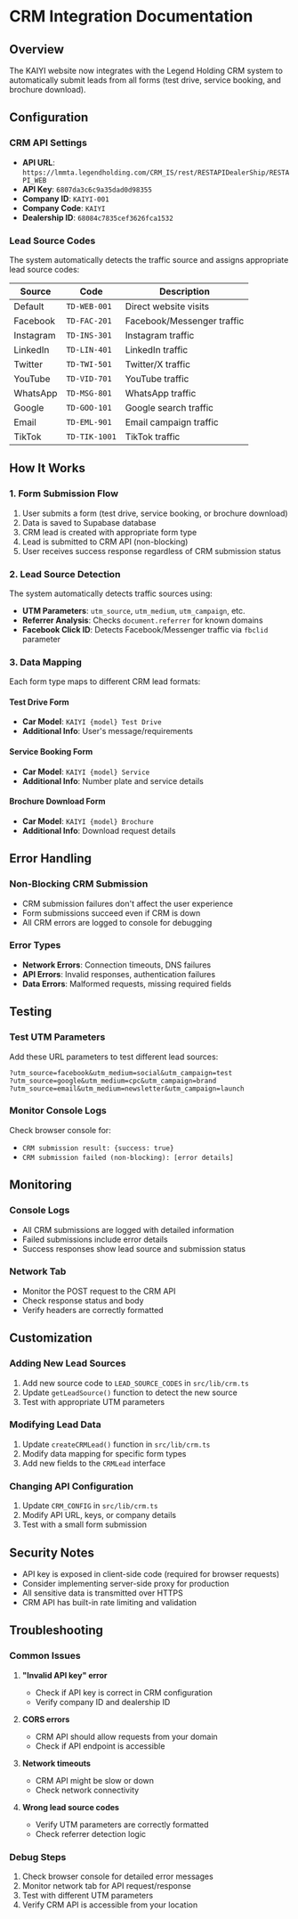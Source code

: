 # CRM Integration Documentation

## Overview
The KAIYI website now integrates with the Legend Holding CRM system to automatically submit leads from all forms (test drive, service booking, and brochure download).

## Configuration

### CRM API Settings
- **API URL**: `https://lmmta.legendholding.com/CRM_IS/rest/RESTAPIDealerShip/RESTAPI_WEB`
- **API Key**: `6807da3c6c9a35dad0d98355`
- **Company ID**: `KAIYI-001`
- **Company Code**: `KAIYI`
- **Dealership ID**: `68084c7835cef3626fca1532`

### Lead Source Codes
The system automatically detects the traffic source and assigns appropriate lead source codes:

| Source | Code | Description |
|--------|------|-------------|
| Default | `TD-WEB-001` | Direct website visits |
| Facebook | `TD-FAC-201` | Facebook/Messenger traffic |
| Instagram | `TD-INS-301` | Instagram traffic |
| LinkedIn | `TD-LIN-401` | LinkedIn traffic |
| Twitter | `TD-TWI-501` | Twitter/X traffic |
| YouTube | `TD-VID-701` | YouTube traffic |
| WhatsApp | `TD-MSG-801` | WhatsApp traffic |
| Google | `TD-GOO-101` | Google search traffic |
| Email | `TD-EML-901` | Email campaign traffic |
| TikTok | `TD-TIK-1001` | TikTok traffic |

## How It Works

### 1. Form Submission Flow
1. User submits a form (test drive, service booking, or brochure download)
2. Data is saved to Supabase database
3. CRM lead is created with appropriate form type
4. Lead is submitted to CRM API (non-blocking)
5. User receives success response regardless of CRM submission status

### 2. Lead Source Detection
The system automatically detects traffic sources using:
- **UTM Parameters**: `utm_source`, `utm_medium`, `utm_campaign`, etc.
- **Referrer Analysis**: Checks `document.referrer` for known domains
- **Facebook Click ID**: Detects Facebook/Messenger traffic via `fbclid` parameter

### 3. Data Mapping
Each form type maps to different CRM lead formats:

#### Test Drive Form
- **Car Model**: `KAIYI {model} Test Drive`
- **Additional Info**: User's message/requirements

#### Service Booking Form
- **Car Model**: `KAIYI {model} Service`
- **Additional Info**: Number plate and service details

#### Brochure Download Form
- **Car Model**: `KAIYI {model} Brochure`
- **Additional Info**: Download request details

## Error Handling

### Non-Blocking CRM Submission
- CRM submission failures don't affect the user experience
- Form submissions succeed even if CRM is down
- All CRM errors are logged to console for debugging

### Error Types
- **Network Errors**: Connection timeouts, DNS failures
- **API Errors**: Invalid responses, authentication failures
- **Data Errors**: Malformed requests, missing required fields

## Testing

### Test UTM Parameters
Add these URL parameters to test different lead sources:
```
?utm_source=facebook&utm_medium=social&utm_campaign=test
?utm_source=google&utm_medium=cpc&utm_campaign=brand
?utm_source=email&utm_medium=newsletter&utm_campaign=launch
```

### Monitor Console Logs
Check browser console for:
- `CRM submission result: {success: true}`
- `CRM submission failed (non-blocking): [error details]`

## Monitoring

### Console Logs
- All CRM submissions are logged with detailed information
- Failed submissions include error details
- Success responses show lead source and submission status

### Network Tab
- Monitor the POST request to the CRM API
- Check response status and body
- Verify headers are correctly formatted

## Customization

### Adding New Lead Sources
1. Add new source code to `LEAD_SOURCE_CODES` in `src/lib/crm.ts`
2. Update `getLeadSource()` function to detect the new source
3. Test with appropriate UTM parameters

### Modifying Lead Data
1. Update `createCRMLead()` function in `src/lib/crm.ts`
2. Modify data mapping for specific form types
3. Add new fields to the `CRMLead` interface

### Changing API Configuration
1. Update `CRM_CONFIG` in `src/lib/crm.ts`
2. Modify API URL, keys, or company details
3. Test with a small form submission

## Security Notes

- API key is exposed in client-side code (required for browser requests)
- Consider implementing server-side proxy for production
- All sensitive data is transmitted over HTTPS
- CRM API has built-in rate limiting and validation

## Troubleshooting

### Common Issues

1. **"Invalid API key" error**
   - Check if API key is correct in CRM configuration
   - Verify company ID and dealership ID

2. **CORS errors**
   - CRM API should allow requests from your domain
   - Check if API endpoint is accessible

3. **Network timeouts**
   - CRM API might be slow or down
   - Check network connectivity

4. **Wrong lead source codes**
   - Verify UTM parameters are correctly formatted
   - Check referrer detection logic

### Debug Steps
1. Check browser console for detailed error messages
2. Monitor network tab for API request/response
3. Test with different UTM parameters
4. Verify CRM API is accessible from your location 